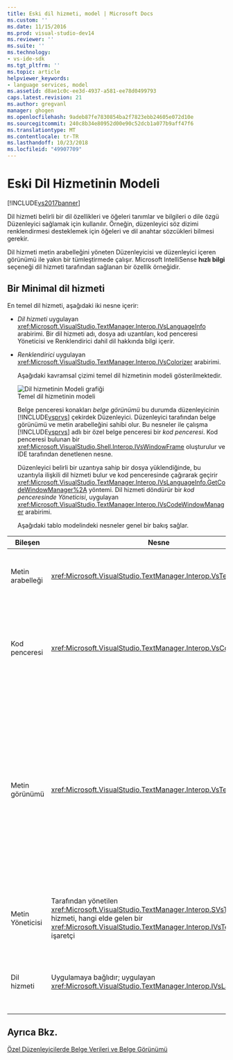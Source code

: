 ```yaml
---
title: Eski dil hizmeti, model | Microsoft Docs
ms.custom: ''
ms.date: 11/15/2016
ms.prod: visual-studio-dev14
ms.reviewer: ''
ms.suite: ''
ms.technology:
- vs-ide-sdk
ms.tgt_pltfrm: ''
ms.topic: article
helpviewer_keywords:
- language services, model
ms.assetid: d8ae1c0c-ee3d-4937-a581-ee78d0499793
caps.latest.revision: 21
ms.author: gregvanl
manager: ghogen
ms.openlocfilehash: 9adeb87fe7830854ba2f7823ebb24605e072d10e
ms.sourcegitcommit: 240c8b34e80952d00e90c52dcb1a077b9aff47f6
ms.translationtype: MT
ms.contentlocale: tr-TR
ms.lasthandoff: 10/23/2018
ms.locfileid: "49907709"
---
```

# <a name="model-of-a-legacy-language-service"></a>Eski Dil Hizmetinin Modeli
[!INCLUDE[vs2017banner](../../includes/vs2017banner.md)]

Dil hizmeti belirli bir dil özellikleri ve öğeleri tanımlar ve bilgileri o dile özgü Düzenleyici sağlamak için kullanılır. Örneğin, düzenleyici söz dizimi renklendirmesi desteklemek için öğeleri ve dil anahtar sözcükleri bilmesi gerekir.  
  
 Dil hizmeti metin arabelleğini yöneten Düzenleyicisi ve düzenleyici içeren görünümü ile yakın bir tümleştirmede çalışır. Microsoft IntelliSense **hızlı bilgi** seçeneği dil hizmeti tarafından sağlanan bir özellik örneğidir.  
  
## <a name="a-minimal-language-service"></a>Bir Minimal dil hizmeti  
 En temel dil hizmeti, aşağıdaki iki nesne içerir:  
  
- *Dil hizmeti* uygulayan <xref:Microsoft.VisualStudio.TextManager.Interop.IVsLanguageInfo> arabirimi. Bir dil hizmeti adı, dosya adı uzantıları, kod penceresi Yöneticisi ve Renklendirici dahil dil hakkında bilgi içerir.  
  
- *Renklendirici* uygulayan <xref:Microsoft.VisualStudio.TextManager.Interop.IVsColorizer> arabirimi.  
  
  Aşağıdaki kavramsal çizimi temel dil hizmetinin modeli gösterilmektedir.  
  
  ![Dil hizmetinin Modeli grafiği](../../extensibility/media/vslanguageservicemodel.gif "vsLanguageServiceModel")  
  Temel dil hizmetinin modeli  
  
  Belge penceresi konakları *belge görünümü* bu durumda düzenleyicinin [!INCLUDE[vsprvs](../../includes/vsprvs-md.md)] çekirdek Düzenleyici. Düzenleyici tarafından belge görünümü ve metin arabelleğini sahibi olur. Bu nesneler ile çalışma [!INCLUDE[vsprvs](../../includes/vsprvs-md.md)] adlı bir özel belge penceresi bir *kod penceresi*. Kod penceresi bulunan bir <xref:Microsoft.VisualStudio.Shell.Interop.IVsWindowFrame> oluşturulur ve IDE tarafından denetlenen nesne.  
  
  Düzenleyici belirli bir uzantıya sahip bir dosya yüklendiğinde, bu uzantıyla ilişkili dil hizmeti bulur ve kod penceresinde çağırarak geçirir <xref:Microsoft.VisualStudio.TextManager.Interop.IVsLanguageInfo.GetCodeWindowManager%2A> yöntemi. Dil hizmeti döndürür bir *kod penceresinde Yöneticisi*, uygulayan <xref:Microsoft.VisualStudio.TextManager.Interop.IVsCodeWindowManager> arabirimi.  
  
  Aşağıdaki tablo modelindeki nesneler genel bir bakış sağlar.  
  
|Bileşen|Nesne|İşlev|  
|---------------|------------|--------------|  
|Metin arabelleği|<xref:Microsoft.VisualStudio.TextManager.Interop.VsTextBuffer>|Unicode okuma/yazma metin akışına. Bu, diğer kodlamaları kullanılacak metin için mümkündür.|  
|Kod penceresi|<xref:Microsoft.VisualStudio.TextManager.Interop.VsCodeWindow>|Bir veya daha fazla metin görünümlerini içeren bir belge penceresi. Zaman [!INCLUDE[vsprvs](../../includes/vsprvs-md.md)] olan çok Belgeli Arabirim (MDI) modunda bir MDI alt kod penceredir.|  
|Metin görünümü|<xref:Microsoft.VisualStudio.TextManager.Interop.VsTextView>|Kullanıcının gidin ve klavyeyi ve fareyi kullanarak metin görüntüleme sağlayan bir pencere. Metin görünümü kullanıcı için bir düzenleyici olarak görüntülenir. Metin görünümlerde sıradan Düzenleyici pencerelerini ve çıktı penceresini komut penceresi kullanabilirsiniz. Ayrıca, kod penceresi içinde bir veya daha fazla metin görünümlerini yapılandırabilirsiniz.|  
|Metin Yöneticisi|Tarafından yönetilen <xref:Microsoft.VisualStudio.TextManager.Interop.SVsTextManager> hizmeti, hangi elde gelen bir <xref:Microsoft.VisualStudio.TextManager.Interop.IVsTextManager> işaretçi|Daha önce açıklanan tüm bileşenleri tarafından paylaşılan ortak bilgisini tutar bileşeni.|  
|Dil hizmeti|Uygulamaya bağlıdır; uygulayan <xref:Microsoft.VisualStudio.TextManager.Interop.IVsLanguageInfo>|Düzenleyici söz dizimi vurgulama, ifade tamamlama ve Ayraç eşleştirme gibi dile özgü bilgiler sağlayan bir nesne.|  
  
## <a name="see-also"></a>Ayrıca Bkz.  
 [Özel Düzenleyicilerde Belge Verileri ve Belge Görünümü](../../extensibility/document-data-and-document-view-in-custom-editors.md)

